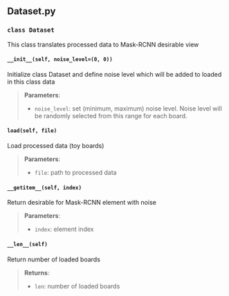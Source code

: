 ## Dataset.py

### `class Dataset`
This class translates processed data to Mask-RCNN desirable view

#### `__init__(self, noise_level=(0, 0))`
Initialize class Dataset and define noise level which will be added to loaded in this class data
> **Parameters**:
> * `noise_level`: set (minimum, maximum) noise level.
> Noise level will be randomly selected from this range for each board.

#### `load(self, file)`
Load processed data (toy boards)
> **Parameters**:
> * `file`: path to processed data

#### `__getitem__(self, index)`
Return desirable for Mask-RCNN element with noise
> **Parameters**:
> * `index`: element index

#### `__len__(self)`
Return number of loaded boards
> **Returns**:
> * `len`: number of loaded boards